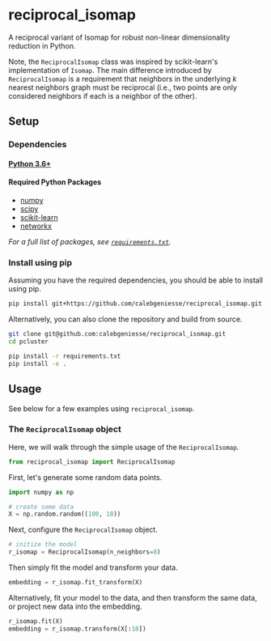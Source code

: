 # reciprocal_isomap
A reciprocal variant of Isomap for robust non-linear dimensionality reduction in Python. 

Note, the `ReciprocalIsomap` class was inspired by scikit-learn's implementation of `Isomap`. The main difference introduced by `ReciprocalIsomap` is a requirement that neighbors in the underlying *k* nearest neighbors graph must be reciprocal (i.e., two points are only considered neighbors if each is a neighbor of the other).





## Setup

### Dependencies

#### [Python 3.6+](https://www.python.org/)

#### Required Python Packages
* [numpy](https://www.numpy.org)
* [scipy](https://www.scipy.org/)
* [scikit-learn](https://scikit-learn.org)
* [networkx](https://networkx.github.io)


_For a full list of packages, see [`requirements.txt`](https://github.com/calebgeniesse/reciprocal_isomap/blob/master/requirements.txt)._


### Install using pip

Assuming you have the required dependencies, you should be able to install using pip.
```bash
pip install git+https://github.com/calebgeniesse/reciprocal_isomap.git
```

Alternatively, you can also clone the repository and build from source. 
```bash
git clone git@github.com:calebgeniesse/reciprocal_isomap.git
cd pcluster

pip install -r requirements.txt
pip install -e .
```






## Usage

See below for a few examples using `reciprocal_isomap`. 


### The `ReciprocalIsomap` object


Here, we will walk through the simple usage of the `ReciprocalIsomap`.

```python
from reciprocal_isomap import ReciprocalIsomap
```

First, let's generate some random data points.
```python
import numpy as np 

# create some data
X = np.random.random((100, 10))
```

Next, configure the `ReciprocalIsomap` object.
```python
# initize the model
r_isomap = ReciprocalIsomap(n_neighbors=8)
```

Then simply fit the model and transform your data.
```python
embedding = r_isomap.fit_transform(X)
```

Alternatively, fit your model to the data, and then transform the same data, or project new data into the embedding. 

```python
r_isomap.fit(X)
embedding = r_isomap.transform(X[:10])
```
